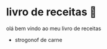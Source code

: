 # livro de receitas :green_salad:



olá bem vindo ao meu livro de receitas



- strogonof de carne
